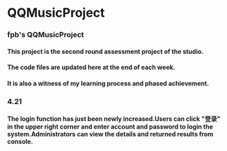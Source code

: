 # QQMusicProject
### fpb's QQMusicProject
#### This project is the second round assessment project of the studio.
#### The code files are updated here at the end of each week.
#### It is also a witness of my learning process and phased achievement.
### 4.21
#### The login function has just been newly increased.Users can click "登录" in the upper right corner and enter account and password to login the system.Administrators can view the details and returned results from console.
